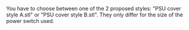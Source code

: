 You have to choose between one of the 2 proposed styles: "PSU cover style A.stl" or "PSU cover style B.stl".
They only differ for the size of the power switch used.
